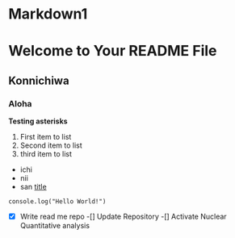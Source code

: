 # Markdown1

# Welcome to Your README File
## Konnichiwa
### Aloha
**Testing asterisks**
1. First item to list
2. Second item to list
3. third item to list

- ichi
- nii
- san
[title](https://google.com/) 

`console.log("Hello World!")`
-[x] Write read me repo 
-[] Update Repository
-[] Activate Nuclear Quantitative analysis



